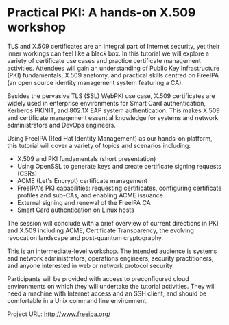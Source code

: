 # Practical PKI: A hands-on X.509 workshop

TLS and X.509 certificates are an integral part of Internet
security, yet their inner workings can feel like a black box.  In
this tutorial we will explore a variety of certificate use cases and
practice certificate management activities.  Attendees will gain an
understanding of Public Key Infrastructure (PKI) fundamentals, X.509
anatomy, and practical skills centred on FreeIPA (an open source
identity management system featuring a CA).

Besides the pervasive TLS (SSL) WebPKI use case, X.509 certificates
are widely used in enterprise environments for Smart Card
authentication, Kerberos PKINIT, and 802.1X EAP system
authentication.  This makes X.509 and certificate management
essential knowledge for systems and network administrators and
DevOps engineers.

Using FreeIPA (Red Hat Identity Management) as our hands-on
platform, this tutorial will cover a variety of topics and scenarios
including:

- X.509 and PKI fundamentals (short presentation)
- Using OpenSSL to generate keys and create certificate signing
  requests (CSRs)
- ACME (Let's Encrypt) certificate management
- FreeIPA's PKI capabilities: requesting certificates, configuring
  certificate profiles and sub-CAs, and enabling ACME issuance
- External signing and renewal of the FreeIPA CA
- Smart Card authentication on Linux hosts

The session will conclude with a brief overview of current
directions in PKI and X.509 including ACME, Certificate
Transparency, the evolving revocation landscape and post-quantum
cryptography.

This is an intermediate-level workshop.  The intended audience is
systems and network administrators, operations engineers, security
practitioners, and anyone interested in web or network protocol
security.

Participants will be provided with access to preconfigured cloud
environments on which they will undertake the tutorial activities.
They will need a machine with Internet access and an SSH client, and
should be comfortable in a Unix command line environment.

Project URL: http://www.freeipa.org/
